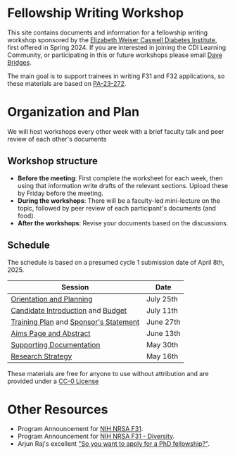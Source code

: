 # Fellowship Writing Workshop

This site contains documents and information for a fellowship writing workshop sponsored by the [Elizabeth Weiser Caswell Diabetes Institute](https://diabetes.med.umich.edu/), first offered in Spring 2024.  If you are interested in joining the CDI Learning Community, or participating in this or future workshops please email [Dave Bridges](mailto:davebrid@umich.edu).

The main goal is to support trainees in writing F31 and F32 applications, so these materials are based on [PA-23-272](https://grants.nih.gov/grants/guide/pa-files/PA-23-272.html).

# Organization and Plan

We will host workshops every other week with a brief faculty talk and peer review of each other's documents

## Workshop structure

* **Before the meeting**: First complete the worksheet for each week, then using that information write drafts of the relevant sections.  Upload these by Friday before the meeting.
* **During the workshops**: There will be a faculty-led mini-lecture on the topic, followed by peer review of each participant's documents (and food).
* **After the workshops**: Revise your documents based on the discussions.

## Schedule

The schedule is based on a presumed cycle 1 submission date of April 8th, 2025.

| Session | Date | 
| ------------- | ------------- |
| [Orientation and Planning](Timeline.md)  | July 25th |
| [Candidate Introduction](Candidate.md) and [Budget](Budget.md)| July 11th | 
| [Training Plan](Training_Plan.md) and [Sponsor's Statement](Sponsor_Statement.md) | June 27th | 
| [Aims Page and Abstract](Aims.md) |  June 13th | 
| [Supporting Documentation](Supporting_Documents) | May 30th |
| [Research Strategy](Research_Stragegy.md)| May 16th |



These materials are free for anyone to use without attribution and are provided under a [CC-0 License](LICENSE.md)

# Other Resources

* Program Announcement for [NIH NRSA F31](https://grants.nih.gov/grants/guide/pa-files/PA-23-272.html).
* Program Announcement for [NIH NRSA F31 - Diversity](https://grants.nih.gov/grants/guide/pa-files/PA-23-271.html).
* Arjun Raj's excellent ["So you want to apply for a PhD fellowship?"](https://docs.google.com/document/d/1WTMW3LZl1ifpFE1ddH1lvfijmmMsFwZggwsuQcotV_A/edit).


